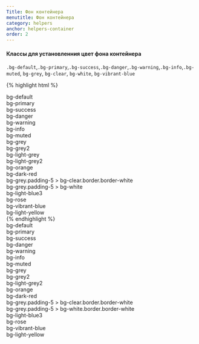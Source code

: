 ```yaml
---
Title: Фон контейнера
menutitle: Фон контейнера
category: helpers
anchor: helpers-container
order: 2
---
```


#### Классы для установленния цвет фона контейнера
`.bg-default`,`.bg-primary`,`.bg-success`,`.bg-danger`,`.bg-warning`,`.bg-info`,`.bg-muted`, `bg-grey`, `bg-clear`, `bg-white`, `bg-vibrant-blue`

{% highlight html %}
  <div class="bg-default">bg-default</div>
  <div class="bg-primary">bg-primary</div>
  <div class="bg-success">bg-success</div>
  <div class="bg-danger">bg-danger</div>
  <div class="bg-warning">bg-warning</div>
  <div class="bg-info">bg-info</div>
  <div class="bg-muted">bg-muted</div>
  <div class="bg-grey">bg-grey</div>
  <div class="bg-grey2">bg-grey2</div>
  <div class="bg-light-grey">bg-light-grey</div>
  <div class="bg-light-grey2">bg-light-grey2</div>
  <div class="bg-orange">bg-orange</div>
  <div class="bg-dark-red">bg-dark-red</div>
  <div class="bg-grey padding-5"><div class="border border-white bg-clear">bg-grey.padding-5 > bg-clear.border.border-white</div></div>
  <div class="bg-grey padding-5"><div class="bg-white">bg-grey.padding-5 > bg-white</div></div>
  <div class="bg-light-blue3">bg-light-blue3</div>
  <div class="bg-rose">bg-rose</div>
  <div class="bg-vibrant-blue">bg-vibrant-blue</div>
  <div class="bg-light-yellow">bg-light-yellow</div>
{% endhighlight %}

<div class="bs-docs-example">
  <div class="bg-default mb-10">bg-default</div>
  <div class="bg-primary mb-10">bg-primary</div>
  <div class="bg-success mb-10">bg-success</div>
  <div class="bg-danger mb-10">bg-danger</div>
  <div class="bg-warning mb-10">bg-warning</div>
  <div class="bg-info mb-10">bg-info</div>
  <div class="bg-muted mb-10">bg-muted</div>
  <div class="bg-grey mb-10">bg-grey</div>
  <div class="bg-grey2 mb-10">bg-grey2</div>
  <div class="bg-light-grey2 mb-10">bg-light-grey2</div>
  <div class="bg-orange mb-10">bg-orange</div>
  <div class="bg-dark-red mb-10">bg-dark-red</div>
  <div class="bg-grey padding-5 mb-10"><div class="bg-clear border border-white">bg-grey.padding-5 > bg-clear.border.border-white</div></div>
  <div class="bg-grey padding-5 mb-10"><div class="bg-white">bg-grey.padding-5 > bg-white.border.border-white</div></div>
  <div class="bg-light-blue3 mb-10">bg-light-blue3</div>
  <div class="bg-rose mb-10">bg-rose</div>
  <div class="bg-vibrant-blue mb-10">bg-vibrant-blue</div>
  <div class="bg-light-yellow mb-10">bg-light-yellow</div>
</div>
